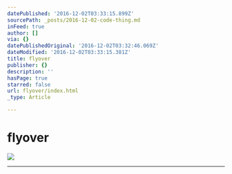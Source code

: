 ```yaml
---
datePublished: '2016-12-02T03:33:15.899Z'
sourcePath: _posts/2016-12-02-code-thing.md
inFeed: true
author: []
via: {}
datePublishedOriginal: '2016-12-02T03:32:46.069Z'
dateModified: '2016-12-02T03:33:15.381Z'
title: flyover
publisher: {}
description: ''
hasPage: true
starred: false
url: flyover/index.html
_type: Article

---
```

# flyover
![](https://the-grid-user-content.s3-us-west-2.amazonaws.com/e1a15397-43e2-4d10-bb9a-ed2d4b220322.png)

---